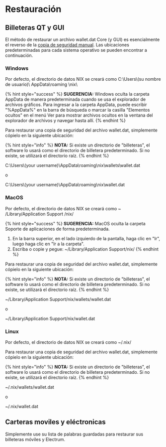 # Restauración

## **Billeteras QT y GUI**

 El método de restaurar un archivo wallet.dat Core \(y GUI\) es esencialmente el reverso de la [copia de seguridad manual](https://wiki.nixplatform.io/home/wallet-functionality/backup-and-security-1/wallet-backup#manual-backup). Las ubicaciones predeterminadas para cada sistema operativo se pueden encontrar a continuación.

### Windows

Por defecto, el directorio de datos NIX se creará como C:\Users\\(su nombre de usuario\)\ AppData\roaming \nix\

{% hint style="success" %}
**SUGERENCIA:** Windows oculta la carpeta AppData de manera predeterminada cuando se usa el explorador de archivos gráficos. Para ingresar a la carpeta AppData, puede escribir "%AppData%" en la barra de búsqueda o marcar la casilla "Elementos ocultos" en el menú Ver para mostrar archivos ocultos en la ventana del explorador de archivos y navegar hasta allí.
{% endhint %}

Para restaurar una copia de seguridad del archivo wallet.dat, simplemente cópielo en la siguiente ubicación:

{% hint style="info" %}
**NOTA:** Si existe un directorio de "billeteras", el software lo usará como el directorio de billetera predeterminado. Si no existe, se utilizará el directorio raíz.
{% endhint %}

C:\Users\\(your username\)\AppData\roaming\nix\wallets\wallet.dat

o

C:\Users\\(your username\)\AppData\roaming\nix\wallet.dat

### MacOS

Por defecto, el directorio de datos NIX se creará como ~ /Library/Application Support /nix/

{% hint style="success" %}
**SUGERENCIA:** MacOS oculta la carpeta Soporte de aplicaciones de forma predeterminada.  
1. En la barra superior, en el lado izquierdo de la pantalla, haga clic en "Ir", luego haga clic en "Ir a la carpeta".  
2. Escriba o copie y pegue: ~/Library/Application Support/nix/
{% endhint %}

Para restaurar una copia de seguridad del archivo wallet.dat, simplemente cópielo en la siguiente ubicación:

{% hint style="info" %}
**NOTA:** Si existe un directorio de "billeteras", el software lo usará como el directorio de billetera predeterminado. Si no existe, se utilizará el directorio raíz.
{% endhint %}

~/Library/Application Support/nix/wallets/wallet.dat

o

~/Library/Application Support/nix/wallet.dat

### Linux

Por defecto, el directorio de datos NIX se creará como ~/.nix/

Para restaurar una copia de seguridad del archivo wallet.dat, simplemente cópielo en la siguiente ubicación:

{% hint style="info" %}
**NOTA:** Si existe un directorio de "billeteras", el software lo usará como el directorio de billetera predeterminado. Si no existe, se utilizará el directorio raíz.
{% endhint %}

~/.nix/wallets/wallet.dat

o

~/.nix/wallet.dat

## **Carteras moviles y eléctronicas**

 Simplemente use su lista de palabras guardadas para restaurar sus billeteras móviles y Electrum.

